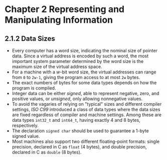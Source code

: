 # Chapter 2 Representing and Manipulating Information

## 2.1.2 Data Sizes
- Every computer has a word size, indicating the nominal size of pointer data. Since a virtual address is encoded by such a word, the most important system parameter determined by the word size is the maximum size of the virtual address space.
- For a machine with a *w*-bit word size, the virtual addresses can range from `0` to `2w-1`, giving the program access to at most `2w` bytes.
- The exact numbers of bytes for some data types depends on how the program is compiled. 
- Integer data can be either *signed*, able to represent negative, zero, and positive values, or *unsigned*, only allowing nonnegative values.
- To avoid the vagaries of relying on "typical" sizes and different compiler settings, *ISO C99* introduced a class of data types where the data sizes are fixed regardless of compiler and machine settings. Among these are data types `int32_t` and `int64_t`, having exactly 4 and 8 bytes, respectively.
- The declaration `signed char` should be used to guarantee a 1-byte signed value.
- Most machines also support two different floating-point formats: single precision, declared in C as `float` (4 bytes), and double precision, declared in C as `double` (8 bytes).